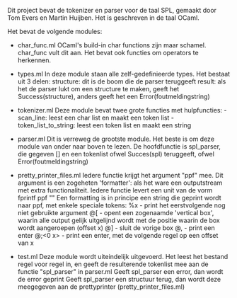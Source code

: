 Dit project bevat de tokenizer en parser voor de taal SPL, gemaakt door Tom Evers en Martin Huijben.
Het is geschreven in de taal OCaml.

Het bevat de volgende modules:
 - char_func.ml
 	OCaml's build-in char functions zijn maar schamel. char_func vult dit aan. 
 	Het bevat ook functies om operators te herkennen.
 - types.ml
 	In deze module staan alle zelf-gedefinieerde types. Het bestaat uit 3 delen:
 	structure: dit is de boom die de parser teruggeeft
 	result: als het de parser lukt om een structure te maken, geeft het Success(structure), anders geeft het een Error(foutmeldingstring)
	
 - tokenizer.ml
	Deze module bevat twee grote functies met hulpfuncties:
	-scan_line: leest een char list en maakt een token list
	-token_list_to_string: leest een token list en maakt een string
 - parser.ml
	Dit is verreweg de grootste module. Het beste is om deze module van onder naar boven te lezen. De hoofdfunctie is spl_parser, die gegeven [] en een tokenlist ofwel Succes(spl) teruggeeft, ofwel Error(foutmeldingstring)
	
	
	
 - pretty_printer_files.ml
	Iedere functie krijgt het argument "ppf"  mee. Dit argument is een zogeheten 'formatter': als het ware een outputstream met extra functionaliteit.
	Iedere functie levert een unit van de vorm 
		fprintf ppf "<formatting>" <arguments>
	Een formatting is in principe een string die geprint wordt naar ppf, met enkele speciale tokens:
		%x			-	print het eerstvolgende nog niet gebruikte argument
		@[<v x>		-	opent een zogenaamde 'vertical box', waarin alle output gelijk uitgelijnd wordt met de positie waarin de box wordt aangeroepen (offset x)
		@]			-	sluit de vorige box
		@,			-	print een enter
		@;<0 x>		-	print een enter, met de volgende regel op een offset van x
	
 - test.ml
	Deze module wordt uiteindelijk uitgevoerd.
	Het leest het bestand regel voor regel in, en geeft de resulterende tokenlist mee aan de functie "spl_parser" in parser.ml
	Geeft spl_parser een error, dan wordt de error geprint
	Geeft spl_parser een structuur terug, dan wordt deze meegegeven aan de prettyprinter (pretty_printer_files.ml)